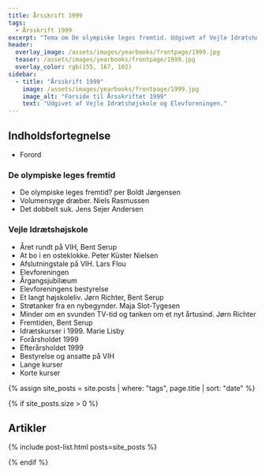 ```yaml
---
title: Årsskrift 1999
tags:
  - Årsskrift 1999
excerpt: "Tema om De olympiske leges fremtid. Udgivet af Vejle Idrætshøjskole og Elevforeningen."
header:
  overlay_image: /assets/images/yearbooks/frontpage/1999.jpg
  teaser: /assets/images/yearbooks/frontpage/1999.jpg
  overlay_color: rgb(155, 167, 102)
sidebar:
  - title: "Årsskrift 1999"
    image: /assets/images/yearbooks/frontpage/1999.jpg
    image_alt: "Forside til Årsskriftet 1999"
    text: "Udgivet af Vejle Idrætshøjskole og Elevforeningen."
---
```


## Indholdsfortegnelse

- Forord

### De olympiske leges fremtid

- De olympiske leges fremtid? per Boldt Jørgensen
- Volumensyge dræber. Niels Rasmussen
- Det dobbelt suk. Jens Sejer Andersen

### Vejle Idrætshøjskole

- Året rundt på VIH, Bent Serup
- At bo i en osteklokke. Peter Küster Nielsen
- Afslutningstale på VIH. Lars Flou
- Elevforeningen
- Årgangsjubilæum
- Elevforeningens bestyrelse
- Et langt højskoleliv. Jørn Richter, Bent Serup
- Strøtanker fra en nybegynder. Maja Slot-Tygesen
- Minder om en svunden TV-tid og tanken om et nyt årtusind. Jørn Richter
- Fremtiden, Bent Serup
- Idrætskurser i 1999. Marie Lisby
- Forårsholdet 1999
- Efterårsholdet 1999
- Bestyrelse og ansatte på VIH
- Lange kurser
- Korte kurser

{% assign site_posts = site.posts | where: "tags", page.title | sort: "date" %}

{% if site_posts.size > 0 %}

## Artikler

{% include post-list.html posts=site_posts %}

{% endif %}
